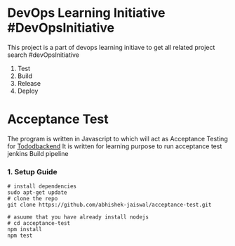 # DevOps Learning Initiative #DevOpsInitiative
This project is a part of devops learning initiave to get all related project
search #devOpsInitiative
1.  Test
2.  Build
3.  Release
4.  Deploy

# Acceptance Test
The program is written in Javascript to which will act as Acceptance Testing for 
[Tododbackend](https://github.com/abhishek-jaiswal/todobackend)
It is written for learning purpose to run acceptance test jenkins Build pipeline

### 1.  Setup Guide
```
# install dependencies
sudo apt-get update
# clone the repo 
git clone https://github.com/abhishek-jaiswal/acceptance-test.git

# asuume that you have already install nodejs
# cd acceptance-test
npm install 
npm test
```

